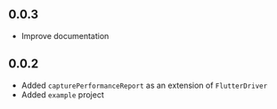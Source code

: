 ## 0.0.3

- Improve documentation

## 0.0.2

- Added `capturePerformanceReport` as an extension of `FlutterDriver`
- Added `example` project
